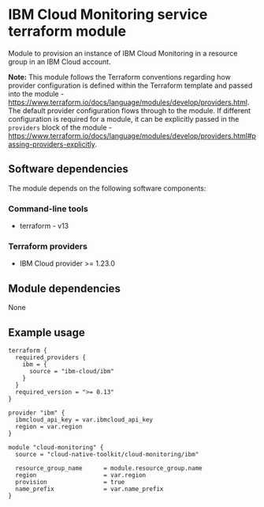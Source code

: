 # IBM Cloud Monitoring service terraform module

Module to provision an instance of IBM Cloud Monitoring in a resource group in an IBM Cloud account.

**Note:** This module follows the Terraform conventions regarding how provider configuration is defined within the Terraform template and passed into the module - https://www.terraform.io/docs/language/modules/develop/providers.html. The default provider configuration flows through to the module. If different configuration is required for a module, it can be explicitly passed in the `providers` block of the module - https://www.terraform.io/docs/language/modules/develop/providers.html#passing-providers-explicitly.

## Software dependencies

The module depends on the following software components:

### Command-line tools

- terraform - v13

### Terraform providers

- IBM Cloud provider >= 1.23.0

## Module dependencies

None

## Example usage

```hcl-terraform
terraform {
  required_providers {
    ibm = {
      source = "ibm-cloud/ibm"
    }
  }
  required_version = ">= 0.13"
}

provider "ibm" {
  ibmcloud_api_key = var.ibmcloud_api_key
  region = var.region
}

module "cloud-monitoring" {
  source = "cloud-native-toolkit/cloud-monitoring/ibm"

  resource_group_name      = module.resource_group.name
  region                   = var.region
  provision                = true
  name_prefix              = var.name_prefix
}
```
